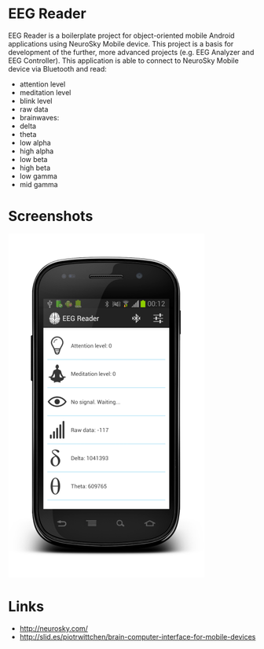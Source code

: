 EEG Reader
===============

EEG Reader is a boilerplate project for object-oriented mobile Android applications using NeuroSky Mobile device.
This project is a basis for development of the further, more advanced projects (e.g. EEG Analyzer and EEG Controller).
This application is able to connect to NeuroSky Mobile device via Bluetooth and read: 
* attention level
* meditation level
* blink level
* raw data
* brainwaves: 
 * delta
 * theta
 * low alpha
 * high alpha
 * low beta
 * high beta
 * low gamma
 * mid gamma

Screenshots
===============

![Screenshot](application_screenshot.png "Screenshot")

Links
===============
* http://neurosky.com/
* http://slid.es/piotrwittchen/brain-computer-interface-for-mobile-devices
